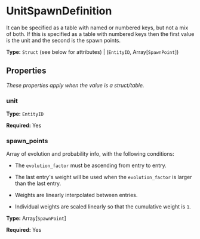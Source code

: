 # UnitSpawnDefinition

It can be specified as a table with named or numbered keys, but not a mix of both. If this is specified as a table with numbered keys then the first value is the unit and the second is the spawn points.

**Type:** `Struct` (see below for attributes) | (`EntityID`, Array[`SpawnPoint`])

## Properties

*These properties apply when the value is a struct/table.*

### unit

**Type:** `EntityID`

**Required:** Yes

### spawn_points

Array of evolution and probability info, with the following conditions:

- The `evolution_factor` must be ascending from entry to entry.

- The last entry's weight will be used when the `evolution_factor` is larger than the last entry.

- Weights are linearly interpolated between entries.

- Individual weights are scaled linearly so that the cumulative weight is `1`.

**Type:** Array[`SpawnPoint`]

**Required:** Yes

